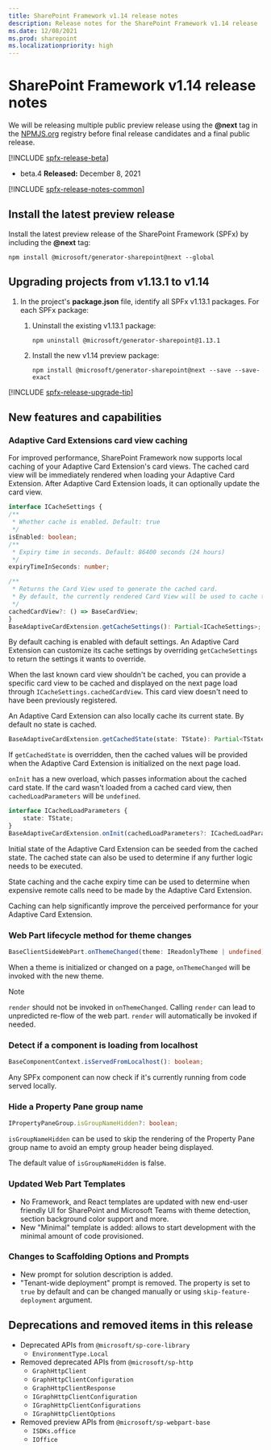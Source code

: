 ```yaml
---
title: SharePoint Framework v1.14 release notes
description: Release notes for the SharePoint Framework v1.14 release
ms.date: 12/08/2021
ms.prod: sharepoint
ms.localizationpriority: high
---
```

# SharePoint Framework v1.14 release notes

We will be releasing multiple public preview release using the **@next** tag in the [NPMJS.org](https://www.npmjs.org) registry before final release candidates and a final public release.

[!INCLUDE [spfx-release-beta](../../includes/snippets/spfx-release-beta.md)]

- beta.4 **Released:** December 8, 2021

[!INCLUDE [spfx-release-notes-common](../../includes/snippets/spfx-release-notes-common.md)]

## Install the latest preview release

Install the latest preview release of the SharePoint Framework (SPFx) by including the **@next** tag:

```console
npm install @microsoft/generator-sharepoint@next --global
```

## Upgrading projects from v1.13.1 to v1.14

1. In the project's **package.json** file, identify all SPFx v1.13.1 packages. For each SPFx package:
    1. Uninstall the existing v1.13.1 package:

        ```console
        npm uninstall @microsoft/generator-sharepoint@1.13.1
        ```

    2. Install the new v1.14 preview package:

        ```console
        npm install @microsoft/generator-sharepoint@next --save --save-exact
        ```

[!INCLUDE [spfx-release-upgrade-tip](../../includes/snippets/spfx-release-upgrade-tip.md)]

## New features and capabilities

### Adaptive Card Extensions card view caching

For improved performance, SharePoint Framework now supports local caching of your Adaptive Card Extension's card views. The cached card view will be immediately rendered when loading your Adaptive Card Extension. After Adaptive Card Extension loads, it can optionally update the card view.

```typescript
interface ICacheSettings {
/**
 * Whether cache is enabled. Default: true
 */
isEnabled: boolean;
/**
 * Expiry time in seconds. Default: 86400 seconds (24 hours)
 */
expiryTimeInSeconds: number;

/**
 * Returns the Card View used to generate the cached card.
 * By default, the currently rendered Card View will be used to cache the card.
 */
cachedCardView?: () => BaseCardView;
}
BaseAdaptiveCardExtension.getCacheSettings(): Partial<ICacheSettings>;
```

By default caching is enabled with default settings. An Adaptive Card Extension can customize its
cache settings by overriding `getCacheSettings` to return the settings it wants to override.

When the last known card view shouldn't be cached, you can provide a specific card view to be
cached and displayed on the next page load through `ICacheSettings.cachedCardView`. This card view
doesn't need to have been previously registered.

An Adaptive Card Extension can also locally cache its current state. By default no state is cached.

```typescript
BaseAdaptiveCardExtension.getCachedState(state: TState): Partial<TState>;
```

If `getCachedState` is overridden, then the cached values will be provided when the Adaptive Card
Extension is initialized on the next page load.

`onInit` has a new overload, which passes information about the cached card state. If the card wasn't
loaded from a cached card view, then `cachedLoadParameters` will be `undefined`.

```typescript
interface ICachedLoadParameters {
    state: TState;
}
BaseAdaptiveCardExtension.onInit(cachedLoadParameters?: ICachedLoadParameters): Promise<void>;
```

Initial state of the Adaptive Card Extension can be seeded from the cached state. The cached state can also be used to determine if any further logic needs to be executed.

State caching and the cache expiry time can be used to determine when
expensive remote calls need to be made by the Adaptive Card Extension.

Caching can help significantly improve the perceived performance for your Adaptive Card Extension.

### Web Part lifecycle method for theme changes

```typescript
BaseClientSideWebPart.onThemeChanged(theme: IReadonlyTheme | undefined): void;
```

When a theme is initialized or changed on a page, `onThemeChanged` will be invoked with the new theme.

> [!NOTE]
> `render` should not be invoked in `onThemeChanged`. Calling `render` can lead to unpredicted re-flow of the web part. `render` will automatically be invoked if needed.

### Detect if a component is loading from localhost

```typescript
BaseComponentContext.isServedFromLocalhost(): boolean;
```

Any SPFx component can now check if it's currently running from code served locally.

### Hide a Property Pane group name

```typescript
IPropertyPaneGroup.isGroupNameHidden?: boolean;
```

`isGroupNameHidden` can be used to skip the rendering of the Property Pane group name to avoid an empty group header being displayed.

The default value of `isGroupNameHidden` is false.

### Updated Web Part Templates

- No Framework, and React templates are updated with new end-user friendly UI for SharePoint and Microsoft Teams with theme detection, section background color support and more.
- New "Minimal" template is added: allows to start development with the minimal amount of code provisioned.

### Changes to Scaffolding Options and Prompts

- New prompt for solution description is added.
- "Tenant-wide deployment" prompt is removed. The property is set to `true` by default and can be changed manually or using `skip-feature-deployment` argument.

## Deprecations and removed items in this release

- Deprecated APIs from `@microsoft/sp-core-library`
  - `EnvironmentType.Local`
- Removed deprecated APIs from `@microsoft/sp-http`
  - `GraphHttpClient`
  - `GraphHttpClientConfiguration`
  - `GraphHttpClientResponse`
  - `IGraphHttpClientConfiguration`
  - `IGraphHttpClientConfigurations`
  - `IGraphHttpClientOptions`
- Removed preview APIs from `@microsoft/sp-webpart-base`
  - `ISDKs.office`
  - `IOffice`